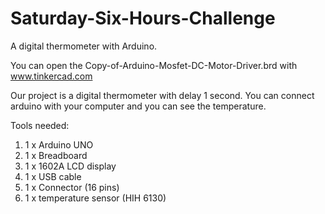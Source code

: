 # Saturday-Six-Hours-Challenge
A digital thermometer with Arduino.


You can open the Copy-of-Arduino-Mosfet-DC-Motor-Driver.brd with www.tinkercad.com 

Our project is a digital thermometer with delay 1 second. You can connect arduino with your computer and you can see the temperature.

Tools needed:
1. 1 x Arduino UNO
2. 1 x Breadboard 
3. 1 x 1602A LCD display
4. 1 x USB cable
5. 1 x Connector (16 pins)
6. 1 x temperature sensor (HIH 6130)

 
